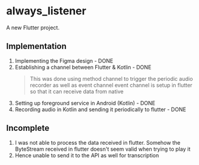 # always_listener

A new Flutter project.

## Implementation

1) Implementing the Figma design - DONE
2) Establishing a channel between Flutter & Kotlin - DONE
    > This was done using method channel to trigger the periodic audio recorder as well as event channel
    > event channel is setup in flutter so that it can receive data from native
3) Setting up foreground service in Android (Kotlin) - DONE
4) Recording audio in Kotlin and sending it periodically to flutter - DONE

## Incomplete

1) I was not able to process the data received in flutter. Somehow the ByteStream received in flutter doesn't seem valid when trying to play it
2) Hence unable to send it to the API as well for transcription
